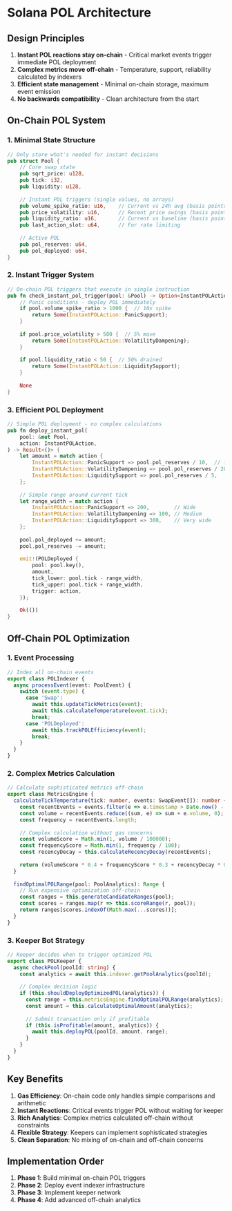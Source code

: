 # Solana POL Architecture

## Design Principles
1. **Instant POL reactions stay on-chain** - Critical market events trigger immediate POL deployment
2. **Complex metrics move off-chain** - Temperature, support, reliability calculated by indexers
3. **Efficient state management** - Minimal on-chain storage, maximum event emission
4. **No backwards compatibility** - Clean architecture from the start

## On-Chain POL System

### 1. Minimal State Structure
```rust
// Only store what's needed for instant decisions
pub struct Pool {
    // Core swap state
    pub sqrt_price: u128,
    pub tick: i32,
    pub liquidity: u128,
    
    // Instant POL triggers (single values, no arrays)
    pub volume_spike_ratio: u16,    // Current vs 24h avg (basis points)
    pub price_volatility: u16,      // Recent price swings (basis points)
    pub liquidity_ratio: u16,       // Current vs baseline (basis points)
    pub last_action_slot: u64,      // For rate limiting
    
    // Active POL
    pub pol_reserves: u64,
    pub pol_deployed: u64,
}
```

### 2. Instant Trigger System
```rust
// On-chain POL triggers that execute in single instruction
pub fn check_instant_pol_trigger(pool: &Pool) -> Option<InstantPOLAction> {
    // Panic conditions - deploy POL immediately
    if pool.volume_spike_ratio > 1000 {  // 10x spike
        return Some(InstantPOLAction::PanicSupport);
    }
    
    if pool.price_volatility > 500 {  // 5% move
        return Some(InstantPOLAction::VolatilityDampening);
    }
    
    if pool.liquidity_ratio < 50 {  // 50% drained
        return Some(InstantPOLAction::LiquiditySupport);
    }
    
    None
}
```

### 3. Efficient POL Deployment
```rust
// Simple POL deployment - no complex calculations
pub fn deploy_instant_pol(
    pool: &mut Pool,
    action: InstantPOLAction,
) -> Result<()> {
    let amount = match action {
        InstantPOLAction::PanicSupport => pool.pol_reserves / 10,  // 10%
        InstantPOLAction::VolatilityDampening => pool.pol_reserves / 20,  // 5%
        InstantPOLAction::LiquiditySupport => pool.pol_reserves / 5,   // 20%
    };
    
    // Simple range around current tick
    let range_width = match action {
        InstantPOLAction::PanicSupport => 200,        // Wide
        InstantPOLAction::VolatilityDampening => 100, // Medium
        InstantPOLAction::LiquiditySupport => 300,    // Very wide
    };
    
    pool.pol_deployed += amount;
    pool.pol_reserves -= amount;
    
    emit!(POLDeployed {
        pool: pool.key(),
        amount,
        tick_lower: pool.tick - range_width,
        tick_upper: pool.tick + range_width,
        trigger: action,
    });
    
    Ok(())
}
```

## Off-Chain POL Optimization

### 1. Event Processing
```typescript
// Index all on-chain events
export class POLIndexer {
  async processEvent(event: PoolEvent) {
    switch (event.type) {
      case 'Swap':
        await this.updateTickMetrics(event);
        await this.calculateTemperature(event.tick);
        break;
      case 'POLDeployed':
        await this.trackPOLEfficiency(event);
        break;
    }
  }
}
```

### 2. Complex Metrics Calculation
```typescript
// Calculate sophisticated metrics off-chain
export class MetricsEngine {
  calculateTickTemperature(tick: number, events: SwapEvent[]): number {
    const recentEvents = events.filter(e => e.timestamp > Date.now() - 3600);
    const volume = recentEvents.reduce((sum, e) => sum + e.volume, 0);
    const frequency = recentEvents.length;
    
    // Complex calculation without gas concerns
    const volumeScore = Math.min(1, volume / 100000);
    const frequencyScore = Math.min(1, frequency / 100);
    const recencyDecay = this.calculateRecencyDecay(recentEvents);
    
    return (volumeScore * 0.4 + frequencyScore * 0.3 + recencyDecay * 0.3) * 100;
  }
  
  findOptimalPOLRange(pool: PoolAnalytics): Range {
    // Run expensive optimization off-chain
    const ranges = this.generateCandidateRanges(pool);
    const scores = ranges.map(r => this.scoreRange(r, pool));
    return ranges[scores.indexOf(Math.max(...scores))];
  }
}
```

### 3. Keeper Bot Strategy
```typescript
// Keeper decides when to trigger optimized POL
export class POLKeeper {
  async checkPool(poolId: string) {
    const analytics = await this.indexer.getPoolAnalytics(poolId);
    
    // Complex decision logic
    if (this.shouldDeployOptimizedPOL(analytics)) {
      const range = this.metricsEngine.findOptimalPOLRange(analytics);
      const amount = this.calculateOptimalAmount(analytics);
      
      // Submit transaction only if profitable
      if (this.isProfitable(amount, analytics)) {
        await this.deployPOL(poolId, amount, range);
      }
    }
  }
}
```

## Key Benefits

1. **Gas Efficiency**: On-chain code only handles simple comparisons and arithmetic
2. **Instant Reactions**: Critical events trigger POL without waiting for keeper
3. **Rich Analytics**: Complex metrics calculated off-chain without constraints
4. **Flexible Strategy**: Keepers can implement sophisticated strategies
5. **Clean Separation**: No mixing of on-chain and off-chain concerns

## Implementation Order

1. **Phase 1**: Build minimal on-chain POL triggers
2. **Phase 2**: Deploy event indexer infrastructure  
3. **Phase 3**: Implement keeper network
4. **Phase 4**: Add advanced off-chain analytics